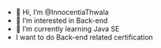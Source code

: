 - 👋 Hi, I’m @InnocentiaThwala
- 👀 I’m interested in Back-end 
- 🌱 I’m currently learning Java SE
- I want to do Back-end related certification


<!---
InnocentiaThwala/InnocentiaThwala is a ✨ special ✨ repository because its `README.md` (this file) appears on your GitHub profile.
You can click the Preview link to take a look at your changes.
--->
